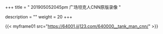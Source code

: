+++
title = " 201905052045pm 广场坦克人CNN原版录像 "

description = ""
weight = 20
+++

{{< myframe01 src="https://64001.jjj123.com/640000__tank_man_cnn/" >}}

